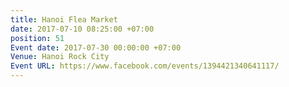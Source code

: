 ```yaml
---
title: Hanoi Flea Market
date: 2017-07-10 08:25:00 +07:00
position: 51
Event date: 2017-07-30 00:00:00 +07:00
Venue: Hanoi Rock City
Event URL: https://www.facebook.com/events/1394421340641117/
---
```


